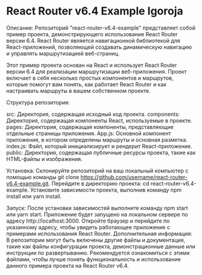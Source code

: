 # React Router v6.4 Example Igoroja

Описание:
Репозиторий "react-router-v6.4-example" представляет собой пример проекта, демонстрирующего использование React Router версии 6.4. React Router является навигационной библиотекой для React-приложений, позволяющей создавать динамическую навигацию и управлять маршрутизацией веб-страниц.

Этот пример проекта основан на React и использует React Router версии 6.4 для реализации маршрутизации веб-приложения. Проект включает в себя несколько простых компонентов и маршрутов, которые помогут вам понять, как работает React Router и как настраивать маршруты в вашем собственном проекте.

Структура репозитория:

src: Директория, содержащая исходный код проекта.
components: Директория, содержащая компоненты React, используемые в проекте.
pages: Директория, содержащая компоненты, представляющие отдельные страницы приложения.
App.js: Основной компонент приложения, в котором определены маршруты и основная разметка.
index.js: Файл, который инициализирует и рендерит React-приложение.
public: Директория, содержащая публичные ресурсы проекта, такие как HTML-файлы и изображения.



Установка:
Склонируйте репозиторий на ваш локальный компьютер с помощью команды git clone https://github.com/username/react-router-v6.4-example.git.
Перейдите в директорию проекта: cd react-router-v6.4-example.
Установите зависимости проекта, выполнив команду npm install или yarn install.

Запуск:
После установки зависимостей выполните команду npm start или yarn start.
Приложение будет запущено на локальном сервере по адресу http://localhost:3000.
Откройте браузер и перейдите по указанному адресу, чтобы увидеть работающее приложение с примерами использования React Router.
Дополнительная информация:
В репозитории могут быть включены другие файлы и документация, такие как файлы конфигурации проекта, демонстрационные данные или инструкции по развертыванию. Рекомендуется ознакомиться с этими файлами, чтобы лучше понять функциональность и использование данного примера проекта на React Router v6.4.
